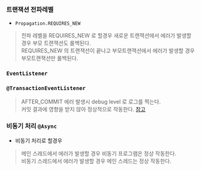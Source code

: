 ### 트랜잭션 전파레벨

- `Propagation.REQUIRES_NEW`
> 전파 레벨을 REQUIRES_NEW 로 할경우 새로운 트랜잭션에서 에러가 발생할 경우 부모 트랜잭션도 롤백된다.   
> REQUIRES_NEW 의 트랜잭션이 끝나고 부모트랜잭션에서 에러가 발생할 경우 부모트랜잭션만 롤백된다.
> 

### `EventListener`



### `@TransactionEventListener`
> AFTER_COMMIT 에러 발생시  debug level 로 로그를 찍는다.    
> 커밋 결과에 영향을 받지 않아 정상적으로 작동한다.
> [참고](https://lenditkr.github.io/spring/transactional-event-listener/index.html)

### 비동기 처리 `@Async`

- 비동기 처리로 할경우 
> 메인 스레드에서 에러가 발생할 경우 비동기 프로그램은 정상 작동한다.    
> 비동기 스레드에서 에러가 발생할 경우 메인 스레드는 정상 작동한다. 
